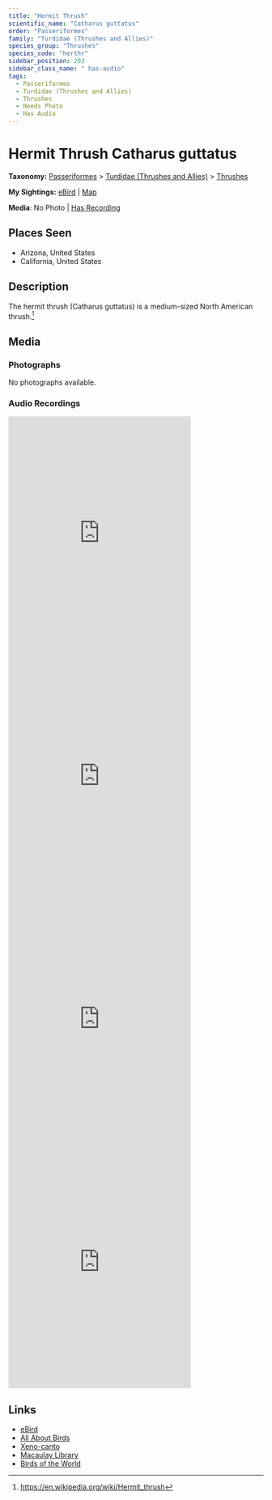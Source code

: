 ```yaml
---
title: "Hermit Thrush"
scientific_name: "Catharus guttatus"
order: "Passeriformes"
family: "Turdidae (Thrushes and Allies)"
species_group: "Thrushes"
species_code: "herthr"
sidebar_position: 203
sidebar_class_name: " has-audio"
tags: 
  - Passeriformes
  - Turdidae (Thrushes and Allies)
  - Thrushes
  - Needs Photo
  - Has Audio
---
```


# Hermit Thrush <span className='sci_name'>Catharus guttatus</span>

**Taxonomy:** [Passeriformes](/tags/passeriformes) > [Turdidae (Thrushes and Allies)](/tags/turdidae-thrushes-and-allies) > [Thrushes](/tags/thrushes)

**My Sightings:** [eBird](https://ebird.org/lifelist?r=world&time=life&spp=herthr) | [Map](/map?species_code=herthr)

**Media**: No Photo | [Has Recording](https://media.ebird.org/catalog?userId=USER4436073&taxonCode=herthr&mediaType=audio&view=grid)

## Places Seen

* Arizona, United States
* California, United States

## Description
The hermit thrush (Catharus guttatus) is a medium-sized North American thrush.[^1]

[^1]: https://en.wikipedia.org/wiki/Hermit_thrush

## Media
### Photographs
No photographs available.

### Audio Recordings
<iframe src="https://macaulaylibrary.org/asset/626583611/embed" width="360" height="480" frameborder="0" allowfullscreen></iframe>
<iframe src="https://macaulaylibrary.org/asset/627219226/embed" width="360" height="480" frameborder="0" allowfullscreen></iframe>
<iframe src="https://macaulaylibrary.org/asset/627274825/embed" width="360" height="480" frameborder="0" allowfullscreen></iframe>
<iframe src="https://macaulaylibrary.org/asset/627628691/embed" width="360" height="480" frameborder="0" allowfullscreen></iframe>

## Links
* [eBird](https://ebird.org/species/herthr) 
* [All About Birds](https://www.allaboutbirds.org/guide/herthr) 
* [Xeno-canto](https://www.xeno-canto.org/species/catharus-guttatus) 
* [Macaulay Library](https://search.macaulaylibrary.org/catalog?taxonCode=herthr&sort=rating_rank_desc)
* [Birds of the World](https://birdsoftheworld.org/bow/species/herthr)
